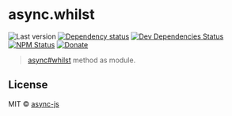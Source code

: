 # async.whilst

![Last version](https://img.shields.io/github/tag/async-js/async.whilst.svg?style=flat-square)
[![Dependency status](http://img.shields.io/david/async-js/async.whilst.svg?style=flat-square)](https://david-dm.org/async-js/async.whilst)
[![Dev Dependencies Status](http://img.shields.io/david/dev/async-js/async.whilst.svg?style=flat-square)](https://david-dm.org/async-js/async.whilst#info=devDependencies)
[![NPM Status](http://img.shields.io/npm/dm/async.whilst.svg?style=flat-square)](https://www.npmjs.org/package/async.whilst)
[![Donate](https://img.shields.io/badge/donate-paypal-blue.svg?style=flat-square)](https://paypal.me/kikobeats)

> [async#whilst](https://github.com/async-js/async#async.whilst) method as module.

## License

MIT © [async-js](https://github.com/async-js)

